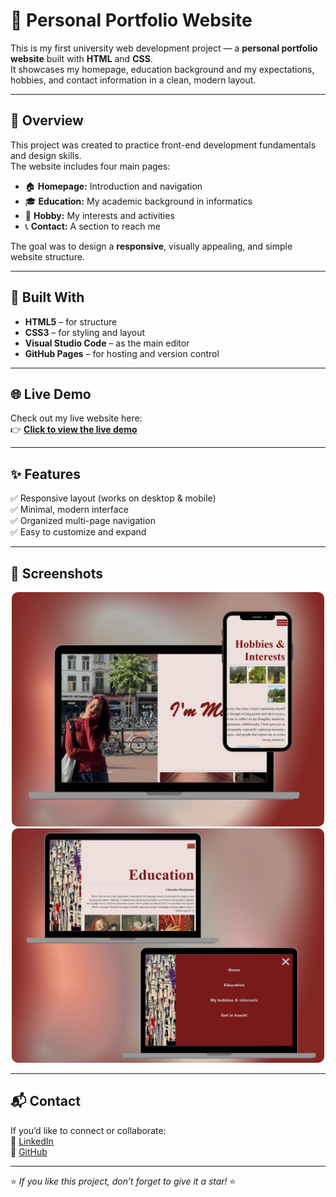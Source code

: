 # 🌸 Personal Portfolio Website

This is my first university web development project — a **personal portfolio website** built with **HTML** and **CSS**.  
It showcases my homepage, education background and my expectations, hobbies, and contact information in a clean, modern layout.

---

## 📱 Overview
This project was created to practice front-end development fundamentals and design skills.  
The website includes four main pages:

- 🏠 **Homepage:** Introduction and navigation  
- 🎓 **Education:** My academic background in informatics
- 🎨 **Hobby:** My interests and activities  
- 📞 **Contact:** A section to reach me

The goal was to design a **responsive**, visually appealing, and simple website structure.

---

## 🚀 Built With
- **HTML5** – for structure  
- **CSS3** – for styling and layout  
- **Visual Studio Code** – as the main editor  
- **GitHub Pages** – for hosting and version control  

---

## 🌐 Live Demo

Check out my live website here:  
👉 [**Click to view the live demo**](https://mariyeerl.github.io/Portfolio/)


---

## ✨ Features
✅ Responsive layout (works on desktop & mobile)  
✅ Minimal, modern interface  
✅ Organized multi-page navigation  
✅ Easy to customize and expand  

---

## 🎨 Screenshots

<p align="center" float="left">
  <img src="screenshot%20readme1.png" alt="Portfolio preview 1" width="500" style="border-radius:10px;">
  <img src="screenshot%20readme2.png" alt="Portfolio preview 2" width="500" style="border-radius:10px;">
</p>

---

## 📬 Contact
If you’d like to connect or collaborate: <br>
💼 [LinkedIn](https://www.linkedin.com/in/saliha-mariye-erol-91b43b308/)  
🐙 [GitHub](https://github.com/Mariyeerl)

---

⭐ *If you like this project, don’t forget to give it a star!* ⭐

